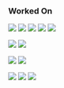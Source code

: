 ### Worked On

![](https://img.shields.io/badge/-Go-05122A?style=flat&logo=go)
![](https://img.shields.io/badge/-Java-05122A?style=flat&logo=java)
![](https://img.shields.io/badge/-Python-05122A?style=flat&logo=python)
![](https://img.shields.io/badge/-Php-05122A?style=flat&logo=php)
![](https://img.shields.io/badge/-JavaScript-05122A?style=flat&logo=javascript)

![](https://img.shields.io/badge/-Mysql-05122A?style=flat&logo=mysql)
![](https://img.shields.io/badge/-PostgreSql-05122A?style=flat&logo=postgresql)

![](https://img.shields.io/badge/-Hasura-05122A?style=flat&logo=hasura)
![](https://img.shields.io/badge/-Graphql-05122A?style=flat&logo=graphql)

![](https://img.shields.io/badge/-Docker-05122A?style=flat&logo=docker)
![](https://img.shields.io/badge/-AWS-05122A?style=flat&logo=amazon-aws)
![](https://img.shields.io/badge/-GNU/Linux-05122A?style=flat&logo=linux)


<!--
**mstgnz/mstgnz** is a ✨ _special_ ✨ repository because its `README.md` (this file) appears on your GitHub profile.

Here are some ideas to get you started:

- 🔭 I’m currently working on ...
- 🌱 I’m currently learning ...
- 👯 I’m looking to collaborate on ...
- 🤔 I’m looking for help with ...
- 💬 Ask me about ...
- 📫 How to reach me: ...
- 😄 Pronouns: ...
- ⚡ Fun fact: ...
-->

